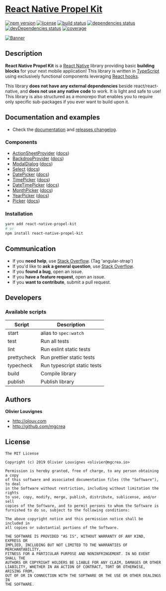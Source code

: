 # [React Native Propel Kit](https://mgcrea.github.io/react-native-propel-kit/)

[![npm version](https://img.shields.io/npm/v/react-native-propel-kit.svg)](https://github.com/mgcrea/react-native-propel-kit/releases)
[![license](https://img.shields.io/github/license/mgcrea/react-native-propel-kit.svg?style=flat)](https://tldrlegal.com/license/mit-license)
[![build status](https://travis-ci.com/mgcrea/react-native-propel-kit.svg?branch=master)](https://travis-ci.com/mgcrea/react-native-propel-kit)
[![dependencies status](https://david-dm.org/mgcrea/react-native-propel-kit/status.svg)](https://david-dm.org/mgcrea/react-native-propel-kit)
[![devDependencies status](https://david-dm.org/mgcrea/react-native-propel-kit/dev-status.svg)](https://david-dm.org/mgcrea/react-native-propel-kit?type=dev)
[![coverage](https://codecov.io/gh/mgcrea/react-native-propel-kit/branch/master/graph/badge.svg)](https://codecov.io/gh/mgcrea/react-native-propel-kit)

[![Banner](https://mgcrea.github.io/react-native-propel-kit/img/logo_social_white_lite.png)](https://mgcrea.github.io/react-native-propel-kit/)

## Description

**React Native Propel Kit** is a [React Native](https://facebook.github.io/react-native/) library providing basic **building blocks** for your next mobile application! This library is written in [TypeScript](https://www.typescriptlang.org/) using exclusively functional components leveraging [React hooks](https://reactjs.org/docs/hooks-intro.html).

This library **does not have any external dependencies** beside react/react-native, and **does not use any native code** to work. It is light and safe to use! This library is also structured as a monorepo that enables you to require only specific sub-packages if you ever want to build upon it.

## Documentation and examples

- Check the [documentation](https://mgcrea.github.io/react-native-propel-kit/) and [releases changelog](https://github.com/mgcrea/react-native-propel-kit/releases).

### Components

- [ActionSheetProvider](./packages/action-sheet-provider) ([docs](https://mgcrea.github.io/react-native-propel-kit/components/action-sheet-provider))
- [BackdropProvider](./packages/backdrop-provider) ([docs](https://mgcrea.github.io/react-native-propel-kit/components/backdrop-provider))
- [ModalDialog](./packages/modal-dialog) ([docs](https://mgcrea.github.io/react-native-propel-kit/components/modal-dialog))
- [Select](./packages/select) ([docs](https://mgcrea.github.io/react-native-propel-kit/components/select))
- [DatePicker](./packages/date-picker) ([docs](https://mgcrea.github.io/react-native-propel-kit/components/date-picker))
- [TimePicker](./packages/time-picker) ([docs](https://mgcrea.github.io/react-native-propel-kit/components/time-picker))
- [DateTimePicker](./packages/date-time-picker) ([docs](https://mgcrea.github.io/react-native-propel-kit/components/date-time-picker))
- [MonthPicker](./packages/month-picker) ([docs](https://mgcrea.github.io/react-native-propel-kit/components/month-picker))
- [YearPicker](./packages/year-picker) ([docs](https://mgcrea.github.io/react-native-propel-kit/components/year-picker))
- [Picker](./packages/picker) ([docs](https://mgcrea.github.io/react-native-propel-kit/components/picker))

### Installation

```bash
yarn add react-native-propel-kit
# or
npm install react-native-propel-kit
```

## Communication

- If you **need help**, use [Stack Overflow](http://stackoverflow.com/questions/tagged/angular-strap). (Tag 'angular-strap')
- If you'd like to **ask a general question**, use [Stack Overflow](http://stackoverflow.com/questions/tagged/angular-strap).
- If you **found a bug**, open an issue.
- If you **have a feature request**, open an issue.
- If you **want to contribute**, submit a pull request.

## Developers

### Available scripts

| **Script**  | **Description**             |
| ----------- | --------------------------- |
| start       | alias to `spec:watch`       |
| test        | Run all tests               |
| lint        | Run eslint static tests     |
| prettycheck | Run prettier static tests   |
| typecheck   | Run typescript static tests |
| build       | Compile library             |
| publish     | Publish library             |

## Authors

**Olivier Louvignes**

- http://olouv.com
- http://github.com/mgcrea

## License

```
The MIT License

Copyright (c) 2019 Olivier Louvignes <olivier@mgcrea.io>

Permission is hereby granted, free of charge, to any person obtaining a copy
of this software and associated documentation files (the "Software"), to deal
in the Software without restriction, including without limitation the rights
to use, copy, modify, merge, publish, distribute, sublicense, and/or sell
copies of the Software, and to permit persons to whom the Software is
furnished to do so, subject to the following conditions:

The above copyright notice and this permission notice shall be included in
all copies or substantial portions of the Software.

THE SOFTWARE IS PROVIDED "AS IS", WITHOUT WARRANTY OF ANY KIND, EXPRESS OR
IMPLIED, INCLUDING BUT NOT LIMITED TO THE WARRANTIES OF MERCHANTABILITY,
FITNESS FOR A PARTICULAR PURPOSE AND NONINFRINGEMENT. IN NO EVENT SHALL THE
AUTHORS OR COPYRIGHT HOLDERS BE LIABLE FOR ANY CLAIM, DAMAGES OR OTHER
LIABILITY, WHETHER IN AN ACTION OF CONTRACT, TORT OR OTHERWISE, ARISING FROM,
OUT OF OR IN CONNECTION WITH THE SOFTWARE OR THE USE OR OTHER DEALINGS IN
THE SOFTWARE.
```
